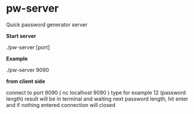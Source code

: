 # pw-server
Quick password generator server

<b>Start server</b>

./pw-server [port]

<b>Example</b>

./pw-server 9090

<b>from client side</b>

connect to port 9090 ( nc localhost 9090 )
type for example 12 (password length)
result will be in terminal and waiting next password length, hit enter and if nothing entered connection will closed


